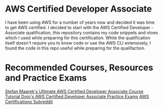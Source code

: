 # AWS Certified Developer Associate
I have been using AWS for a number of years now and decided it was time to get AWS certified. I decided to start with the AWS Certified Developer - Associate qualification, this repository contains my code snippets and ntoes which I used while preparing for this certification. While the qualification itself doesn't require you to know code or use the AWS CLI extensively, I found the code in this repo useful while preparing for the qualifaction.   

# Recommended Courses, Resources and Practice Exams
[Stefan Maarek's Ultimate AWS Certified Developer Associate Course](https://www.udemy.com/course/aws-certified-developer-associate-dva-c01/)
[Tutorial Dojo's AWS Certified Developer Associate Practice Exams](https://www.udemy.com/course/aws-certified-developer-associate-dva-c01/)
[AWS Certifications Subreddit](https://www.reddit.com/r/AWSCertifications/)
